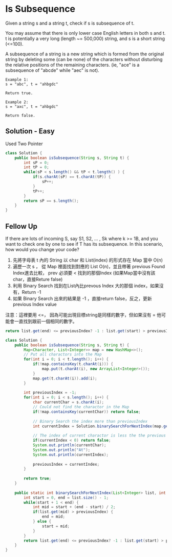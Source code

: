 # Is Subsequence


Given a string s and a string t, check if s is subsequence of t.

You may assume that there is only lower case English letters in both s and t. t is potentially a very long (length ~= 500,000) string, and s is a short string (<=100).

A subsequence of a string is a new string which is formed from the original string by deleting some (can be none) of the characters without disturbing the relative positions of the remaining characters. (ie, "ace" is a subsequence of "abcde" while "aec" is not).

```
Example 1:
s = "abc", t = "ahbgdc"

Return true.

Example 2:
s = "axc", t = "ahbgdc"

Return false.
```

## Solution - Easy 

Used Two Pointer

```java
class Solution {
    public boolean isSubsequence(String s, String t) {
        int sP = 0;
        int tP = 0;
        while(sP < s.length() && tP < t.length() ) {
            if(s.charAt(sP) == t.charAt(tP)) {
                sP++;
            }
            tP++;
        }
        return sP == s.length();
    }
}
```


## Fellow Up

If there are lots of incoming S, say S1, S2, ... , Sk where k >= 1B, and you want to check one by one to see if T has its subsequence. In this scenario, how would you change your code?

1. 先將字母表 t 內的 String 以 char 和 List<Integer>(index) 的形式存在 Map 當中 O(n)
2. 遍歷一次 s ， 從 Map 裡面找到對應的 List O(n)，並且帶著 previous Found Index進去比較， prev 必須要 < 找到的那個Index
(如果Map當中沒有該char，直接Reture false)
3. 利用 Binary Search 找到在List內比prevous Index 大的那個 index，如果沒有，Return -1
4. 如果 Binary Search 出來的結果是 -1 ，直接return false，反之，更新previous Index value

注意：這裡要用 <=， 因為可能出現目標string是同樣的數字，但如果沒有 = 他可能會一直找到跟前一個相同的數字。

```java
return list.get(end) <= previousIndex? -1 : list.get(start) > previousIndex? list.get(start) : list.get(end)
```

```java
class Solution {
    public boolean isSubsequence(String s, String t) {
        Map<Character, List<Integer>> map = new HashMap<>();
        // Put all charactors into the Map 
        for(int i = 0; i < t.length(); i++) {
            if(!map.containsKey(t.charAt(i))) {
                map.put(t.charAt(i), new ArrayList<Integer>());
            }
            map.get(t.charAt(i)).add(i);
        }
        
        int previousIndex = -1;
        for(int i = 0; i < s.length(); i++) {
            char currentChar = s.charAt(i);
            // Could not find the charactor in the Map
            if(!map.containsKey(currentChar)) return false;
            
            // Binary Search the index more than previousIndex
            int currentIndex = Solution.binarySearchForNextIndex(map.get(currentChar), previousIndex);
            
            // The index of current charactor is less the the previous charactor
            if(currentIndex < 0) return false;
            System.out.println(currentChar);
            System.out.println("At");
            System.out.println(currentIndex);
            
            previousIndex = currentIndex;
        }
        
        return true;
    }
    
    public static int binarySearchForNextIndex(List<Integer> list, int previousIndex) {
        int start = 0, end = list.size() - 1;
        while(start + 1 < end) {
            int mid = start + (end - start) / 2;
            if(list.get(mid) > previousIndex) {
                end = mid;
            } else {
                start = mid;
            }
        }
        return list.get(end) <= previousIndex? -1 : list.get(start) > previousIndex? list.get(start) : list.get(end);
    }
}
```